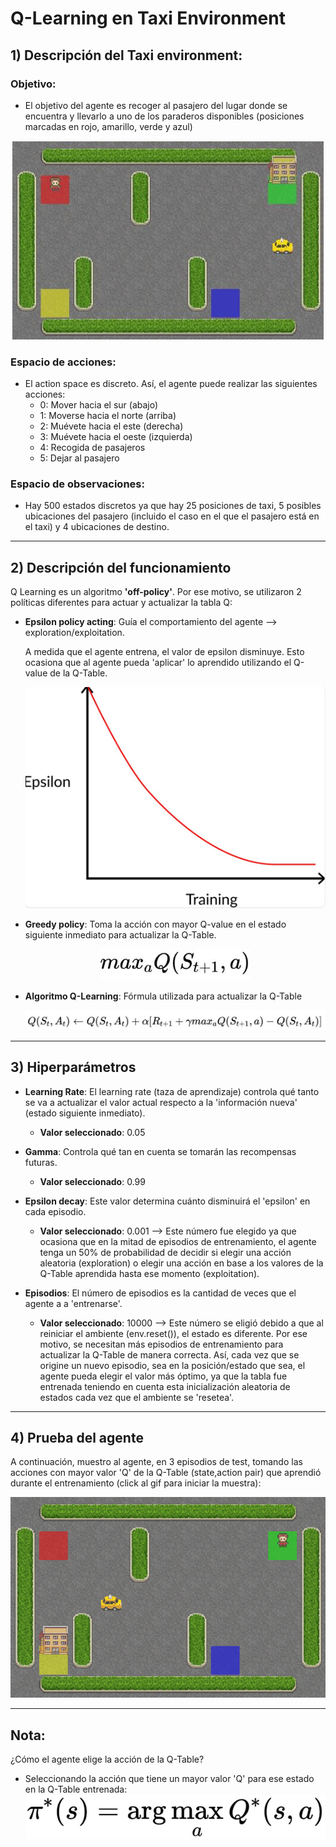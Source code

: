 # Q-Learning en Taxi Environment
## 1) Descripción del Taxi environment:
### Objetivo:
* El objetivo del agente es recoger al pasajero del lugar donde se encuentra y llevarlo a uno de los paraderos disponibles (posiciones marcadas en rojo, amarillo, verde y azul)

<div align="center">
  <img src="https://github.com/DianaMLlamocaZ/REINFORCEMENT_LEARNING/blob/main/Q-LEARNING/RL%20-%20TAXI/IMAGENES/TaxiEnv.JPG">
</div>

### Espacio de acciones:
* El action space es discreto. Así, el agente puede realizar las siguientes acciones:
  - 0: Mover hacia el sur (abajo)
  -  1: Moverse hacia el norte (arriba)
  - 2: Muévete hacia el este (derecha)
  - 3: Muévete hacia el oeste (izquierda)
  - 4: Recogida de pasajeros
  - 5: Dejar al pasajero

### Espacio de observaciones:
* Hay 500 estados discretos ya que hay 25 posiciones de taxi, 5 posibles ubicaciones del pasajero (incluido el caso en el que el pasajero está en el taxi) y 4 ubicaciones de destino.

---

## 2) Descripción del funcionamiento
Q Learning es un algoritmo **'off-policy'**. Por ese motivo, se utilizaron 2 políticas diferentes para actuar y actualizar la tabla Q:
- **Epsilon policy acting**: Guía el comportamiento del agente --> exploration/exploitation.
  
  A medida que el agente entrena, el valor de epsilon disminuye. Esto ocasiona que al agente pueda 'aplicar' lo aprendido utilizando el Q-value de la Q-Table.

  ![](https://github.com/DianaMLlamocaZ/REINFORCEMENT_LEARNING/blob/main/Q-LEARNING/RL%20-%20TAXI/IMAGENES/EpsilonPolicy.JPG)
  
- **Greedy policy**: Toma la acción con mayor Q-value en el estado siguiente inmediato para actualizar la Q-Table.
  <div align="center">
    <img src="https://github.com/DianaMLlamocaZ/REINFORCEMENT_LEARNING/blob/main/Q-LEARNING/RL%20-%20TAXI/IMAGENES/EpsilonP.JPG">
  </div>

- **Algoritmo Q-Learning**: Fórmula utilizada para actualizar la Q-Table
  <div align="center">
  <img src="https://github.com/DianaMLlamocaZ/REINFORCEMENT_LEARNING/blob/main/Q-LEARNING/RL%20-%20TAXI/IMAGENES/QLearningAlgorithm.JPG">
  </div>
  
---

## 3) Hiperparámetros
* **Learning Rate**: El learning rate (taza de aprendizaje) controla qué tanto se va a actualizar el valor actual respecto a la 'información nueva' (estado siguiente inmediato).
  - **Valor seleccionado**: 0.05

* **Gamma**: Controla qué tan en cuenta se tomarán las recompensas futuras.
  - **Valor seleccionado**: 0.99

* **Epsilon decay**: Este valor determina cuánto disminuirá el 'epsilon' en cada episodio.
  - **Valor seleccionado**: 0.001 --> Este número fue elegido ya que ocasiona que en la mitad de episodios de entrenamiento, el agente tenga un 50% de probabilidad de decidir si elegir una acción aleatoria (exploration) o elegir una acción en base a los valores de la Q-Table aprendida hasta ese momento (exploitation).

* **Episodios**: El número de episodios es la cantidad de veces que el agente a a 'entrenarse'.
  - **Valor seleccionado**: 10000 --> Este número se eligió debido a que al reiniciar el ambiente (env.reset()), el estado es diferente. Por ese motivo, se necesitan más episodios de entrenamiento para actualizar la Q-Table de manera correcta. Así, cada vez que se origine un nuevo episodio, sea en la posición/estado que sea, el agente pueda elegir el valor más óptimo, ya que la tabla fue entrenada teniendo en cuenta esta inicialización aleatoria de estados cada vez que el ambiente se 'resetea'.

---

## 4) Prueba del agente
A continuación, muestro al agente, en 3 episodios de test, tomando las acciones con mayor valor 'Q' de la Q-Table (state,action pair) que aprendió durante el entrenamiento (click al gif para iniciar la muestra):
<div align="center">
  <img src="https://github.com/DianaMLlamocaZ/REINFORCEMENT_LEARNING/blob/main/Q-LEARNING/RL%20-%20TAXI/IMAGENES/taxi_env.gif">
</div>

---

## Nota:
¿Cómo el agente elige la acción de la Q-Table?

- Seleccionando la acción que tiene un mayor valor 'Q' para ese estado en la Q-Table entrenada:
![](https://github.com/DianaMLlamocaZ/REINFORCEMENT_LEARNING/blob/main/Q-LEARNING/RL%20-%20TAXI/IMAGENES/PolicyUpd.JPG)
